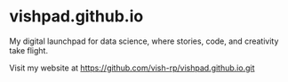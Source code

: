 # vishpad.github.io
My digital launchpad for data science, where stories, code, and creativity take flight.

Visit my website at https://github.com/vish-rp/vishpad.github.io.git
